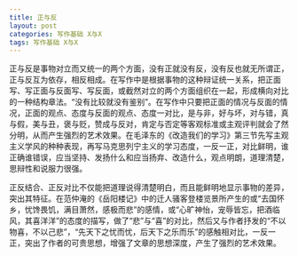 ```yaml
---
title: 正与反
layout: post
categories: 写作基础 X与X
tags: 写作基础 X与X
---
```


正与反是事物对立而又统一的两个方面，没有正就没有反，没有反也就无所谓正，正与反互为依存，相反相成。在写作中是根据事物的这种辩证统一关系，把正面写、写正面与反面写、写反面，或截然对立的两个方面组织在一起，形成横向对比的一种结构章法。“没有比较就没有鉴别”。在写作中只要把正面的情况与反面的情况，正面的观点、态度与反面的观点、态度一对比，是与非，好与坏，对与错，真与假，美与丑，褒与贬，赞成与反对，肯定与否定等客观标准或主观评判就会了然分明，从而产生强烈的艺术效果。在毛泽东的《改造我们的学习》第三节先写主观主义学风的种种表现，再写马克思列宁主义的学习态度，一反一正，对比鲜明，谁正确谁错误，应当坚持、发扬什么和应当扬弃、改造什么，观点明朗，道理清楚，思辩性和说服力很强。

正反结合、正反对比不仅能把道理说得清楚明白，而且能鲜明地显示事物的差异，突出其特征。在范仲淹的《岳阳楼记》中的迁人骚客登楼览景所产生的或“去国怀乡，忧馋畏饥，满目萧然，感极而悲”的感情，或“心旷神怡，宠辱皆忘，把酒临风，其喜洋洋”的态度的描写，做了“悲”与“喜”的对比，然后又与作者抒发的“不以物喜，不以己悲”，“先天下之忧而忧，后天下之乐而乐”的感触相对比，一反一正，突出了作者的可贵思想，增强了文章的思想深度，产生了强烈的艺术效果。 